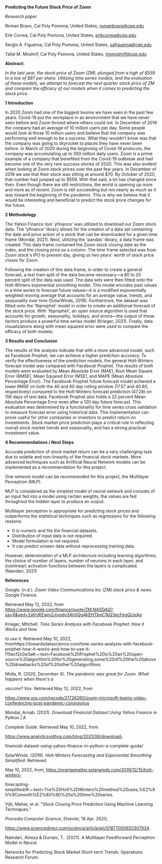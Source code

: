 **Predicting the Future Stock Price of Zoom**

_Research paper_

Roman Bravo, Cal Poly Pomona, United States, [romanbravo@cpp.edu](mailto:romanbravo@cpp.edu)

Erik Correa, Cal Poly Pomona, United States, [erikcorrea@cpp.edu](mailto:erikcorrea@cpp.edu)

Sergio A. Figueroa, Cal Poly Pomona, United States, [safigueroa@cpp.edu](mailto:safigueroa@cpp.edu)

Tallal M. Moshrif, Cal Poly Pomona, United States, [tmmoshrif@cpp.edu](mailto:tmmoshrif@cpp.edu)

**Abstract:**

_In the last year, the stock price of Zoom (ZM), plunged from a high of $559 to a low of $87 per share. Utilizing time series models, and the evaluation of these models, we attempt to forecast the next quarter stock price of ZM and compare the efficacy of our models when it comes to predicting the stock price._

**1 Introduction**

In 2020 Zoom had one of the biggest booms we have seen in the past few years. Covid-19 put the workplace in an environment that we have never seen before and Zoom thrived where others could not. In December of 2019 the company had an average of 10 million users per day. Some people would look at those 10 million users and believe that the company was performing well enough to be a success. What they wouldn't know was that the company was going to skyrocket to places they have never been before. In March of 2020 during the beginning of Covid-19 protocols, the company was accumulating up to 350 million daily users. Zoom is a prime example of a company that benefited from the Covid-19 outbreak and had become one of the very rare success stories of 2020. This was also evident when looking at Zoom stock prices over the past few years. In December of 2019 we see that their stock was sitting at around $70. By October of 2020, that number had jumped up to $559. With that said, a lot has changed since then. Even though there are still restrictions, the world is opening up more and more as of recent. Zoom is still succeeding but not nearly as much as it was toward the beginning of the pandemic. This is why we believe that it would be interesting and beneficial to predict the stock price changes for the future.

**2 Methodology**

The Yahoo Finance tool 'yfinance' was utilized to download our Zoom stock data. The 'yfinance' library allows for the creation of a data set containing the date and price action of a stock that can be downloaded for a given time frame (Mondal, 2021). Next, utilizing the 'pandas' library, a data frame was created. This data frame contained the Zoom stock closing date as the index, and the closing price as a column. The time frame selected was from Zoom stock's IPO to present day, giving us two years' worth of stock price closes for Zoom.

Following the creation of this data frame, in order to create a general forecast, a test train split of the data became necessary—a 80 to 20 percent split of the data was used. The data sets were then fitted onto the Holt-Winters exponential smoothing model. This model encodes past values in a time series to forecast future values—it is a modified exponentially weighted moving average that accounts for an average value, trends, and seasonality over time (SolarWinds, 2019). Furthermore, the dataset was fitted onto the 'fbprophet' model in order to create an additional forecast of the stock price. With 'fbprophet', an open source algorithm is used that accounts for growth, seasonality, holidays, and errors—the output of these factors produce a powerful time series model (Krieger, 2021). Finally, data visualizations along with mean squared error were used to compare the efficacy of both models.

**3 Results and Conclusion**

The results of the analysis indicate that with a more advanced model, such as Facebook Prophet, we can achieve a higher prediction accuracy. To verify the effectiveness of the prediction models, the general Holt-Winters forecast model was compared with Facebook Prophet. The results of both models were evaluated by Mean Absolute Error (MAE), Root Mean Square Error (RMSE), Mean Squared Error (MSE), and MAPE (Mean Absolute Percentage Error). The Facebook Prophet future forecast model achieved a lower RMSE on both the 40 and 60 day rolling window (17.57 and 40.80, respectively) compared to the Holt-Winters forecast prediction (47.28) on 156 days of test data. Facebook Prophet also holds a 22 percent Mean Absolute Percentage Error even after a 120 day future forecast. This evaluation was determined by a functionality for time series cross validation to measure forecast error using historical data. This implementation can prove useful for other companies or investors to predict return on investments. Stock market price prediction plays a critical role in reflecting overall stock market trends and seasonality, and has a strong practical investment value.

**4 Recommendations / Next Steps**

Accurate prediction of stock market return can be a very challenging task due to volatile and non-linearity of the financial stock markets. More advanced techniques such as Artificial Neural Network models can be implemented as a recommendation for this project.

One network model can be recommended for this project, the Multilayer Perceptron (MLP).

MLP is considered as the simplest model of neural network and consists of an input fed into a model using certain weights, the values are fed throughout the hidden layer to produce an output.

Multilayer perceptron is appropriate for predicting stock prices and outperforms the statistical techniques such as regressions for the following reasons:

- It is numeric and fits the financial datasets.
- Distribution of input data is not required.
- Model formulation is not required.
- It can predict unseen data without reprocessing training data.

However, determination of a MLP architecture including learning algorithms, the choice of number of layers, number of neurons in each layer, and (nonlinear) activation functions between the layers is complicated. (Namdari, 2021)

**References**

Google. (n.d.). _Zoom Video Communications Inc (ZM) stock price & news_. Google Finance.

Retrieved May 12, 2022, from https://www.google.com/finance/quote/ZM:NASDAQ?sa=X&ved=2ahUKEwin2Jjvqdv3AhVQg4kEHTbqC1kQ3ecFegQIJxAg

Krieger, Mitchell. _Time Series Analysis with Facebook Prophet: How it Works and How_

_to use it._ Retrieved May 10, 2022, fromhttps://towardsdatascience.com/time-series-analysis-with-facebook-prophet-how-it-works-and-how-to-use-it-f15ecf2c0e3a#:~:text=Facebook%20Prophet%20is%20an%20open-source%20algorithm%20for%20generating,some%20of%20the%20above%20drawbacks%20of%20other%20algorithms.

Molla, R. (2020, December 4). _The pandemic was great for Zoom. What happens when there's a_

_vaccine?_ Vox. Retrieved May 12, 2022, from

https://www.vox.com/recode/21726260/zoom-microsoft-teams-video-conferencing-post-pandemic-coronavirus

Mondal, Arnab. (2021). _Download Financial Dataset Using Yahoo Finance in Python | A_

_Complete Guide_. Retrieved May 10, 2022, from

https://www.analyticsvidhya.com/blog/2021/06/download-

financial-dataset-using-yahoo-finance-in-python-a-complete-guide/

SolarWinds. (2019). _Holt-Winters Forecasting and Exponential Smoothing Simplified_. Retrieved

May 10, 2022, from, https://orangematter.solarwinds.com/2019/12/15/holt-winters-

forecasting-simplified/#:~:text=The%20Holt%2DWinters%20method%20uses,%E2%80%9Csmooth%E2%80%9D%20a%20time%20series.

Vijh, Mehar, et al. "Stock Closing Price Prediction Using Machine Learning Techniques."

_Procedia Computer Science_, Elsevier, 16 Apr. 2020,

https://www.sciencedirect.com/science/article/pii/S1877050920307924.

Namdari, Alireza & Durrani, T.. (2021). A Multilayer Feedforward Perceptron Model in Neural

Networks for Predicting Stock Market Short-term Trends. Operations Research Forum.
